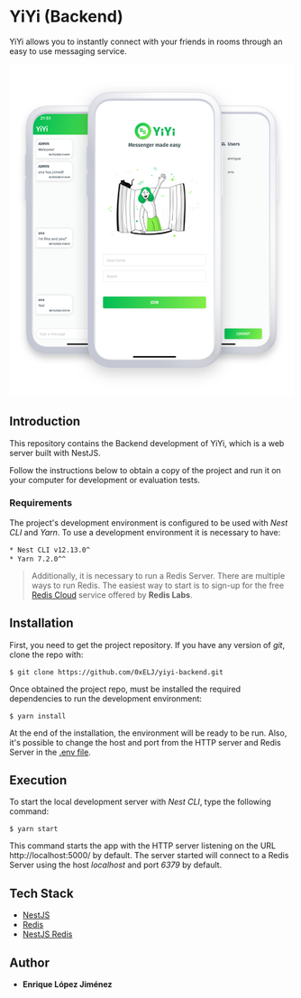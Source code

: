# YiYi (Backend)

YiYi allows you to instantly connect with your friends in rooms through an easy to use messaging service.

![Showcase](showcase.png)

## Introduction

This repository contains the Backend development of YiYi, which is a web server built with NestJS.

Follow the instructions below to obtain a copy of the project and run it on your computer for development or evaluation tests.

### Requirements

The project's development environment is configured to be used with *Nest CLI* and *Yarn*. To use a development environment it is necessary to have:

```
* Nest CLI v12.13.0^
* Yarn 7.2.0^^
```

> Additionally, it is necessary to run a Redis Server. There are multiple ways to run Redis. The easiest way to start is to sign-up for the free [Redis Cloud](https://redislabs.com/redis-enterprise-cloud/) service offered by **Redis Labs**. 

## Installation

First, you need to get the project repository. If you have any version of *git*, clone the repo with:

```
$ git clone https://github.com/0xELJ/yiyi-backend.git
```

Once obtained the project repo, must be installed the required dependencies to run the development environment:

```
$ yarn install
```

At the end of the installation, the environment will be ready to be run. Also, it's possible to change the host and port from the HTTP server and Redis Server in the [.env file](.env).

## Execution

To start the local development server with *Nest CLI*, type the following command:

```
$ yarn start
```

This command starts the app with the HTTP server listening on the URL http://localhost:5000/ by default. The server started will connect to a Redis Server using the host *localhost* and port *6379* by default. 

## Tech Stack

* [NestJS](https://nestjs.com/)
* [Redis](https://redis.io/)
* [NestJS Redis](https://www.npmjs.com/package/nestjs-redis)

## Author

* **Enrique López Jiménez**

